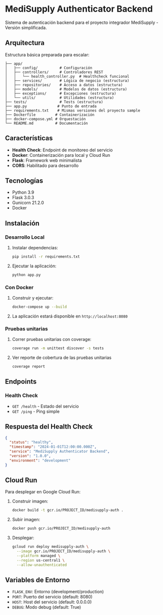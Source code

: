 # MediSupply Authenticator Backend

Sistema de autenticación backend para el proyecto integrador MediSupply - Versión simplificada.

## Arquitectura

Estructura básica preparada para escalar:

```
├── app/
│   ├── config/          # Configuración
│   ├── controllers/     # Controladores REST
│   │   └── health_controller.py  # Healthcheck funcional
│   ├── services/        # Lógica de negocio (estructura)
│   ├── repositories/    # Acceso a datos (estructura)
│   ├── models/          # Modelos de datos (estructura)
│   ├── exceptions/      # Excepciones (estructura)
│   └── utils/           # Utilidades (estructura)
├── tests/               # Tests (estructura)
├── app.py              # Punto de entrada
├── requirements.txt    # Mismas versiones del proyecto sample
├── Dockerfile         # Containerización
├── docker-compose.yml # Orquestación
└── README.md          # Documentación
```

## Características

- **Health Check**: Endpoint de monitoreo del servicio
- **Docker**: Containerización para local y Cloud Run
- **Flask**: Framework web minimalista
- **CORS**: Habilitado para desarrollo

## Tecnologías

- Python 3.9
- Flask 3.0.3
- Gunicorn 21.2.0
- Docker

## Instalación

### Desarrollo Local

1. Instalar dependencias:
   ```bash
   pip install -r requirements.txt
   ```

2. Ejecutar la aplicación:
   ```bash
   python app.py
   ```

### Con Docker

1. Construir y ejecutar:
   ```bash
   docker-compose up --build
   ```

2. La aplicación estará disponible en `http://localhost:8080`

### Pruebas unitarias

1. Correr pruebas unitarias con coverage:
   ```bash
   coverage run -m unittest discover -s tests
   ```

1. Ver reporte de cobertura de las pruebas unitarias
   ```bash
   coverage report
   ```

## Endpoints

### Health Check
- `GET /health` - Estado del servicio
- `GET /ping` - Ping simple

## Respuesta del Health Check

```json
{
  "status": "healthy",
  "timestamp": "2024-01-01T12:00:00.000Z",
  "service": "MediSupply Authenticator Backend",
  "version": "1.0.0",
  "environment": "development"
}
```

## Cloud Run

Para desplegar en Google Cloud Run:

1. Construir imagen:
   ```bash
   docker build -t gcr.io/PROJECT_ID/medisupply-auth .
   ```

2. Subir imagen:
   ```bash
   docker push gcr.io/PROJECT_ID/medisupply-auth
   ```

3. Desplegar:
   ```bash
   gcloud run deploy medisupply-auth \
     --image gcr.io/PROJECT_ID/medisupply-auth \
     --platform managed \
     --region us-central1 \
     --allow-unauthenticated
   ```

## Variables de Entorno

- `FLASK_ENV`: Entorno (development/production)
- `PORT`: Puerto del servicio (default: 8080)
- `HOST`: Host del servicio (default: 0.0.0.0)
- `DEBUG`: Modo debug (default: True)
